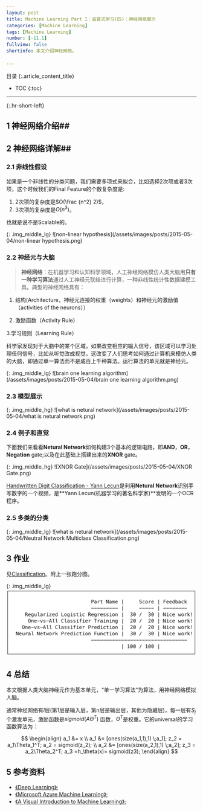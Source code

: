 ```yaml
---
layout: post
title: Machine Learning Part I：监督式学习(四)：神经网络展示
categories: [Machine Learning]
tags: [Machine Learning]
number: [-11.1]
fullview: false
shortinfo: 本文介绍神经网络。

---
```

目录
{:.article_content_title}


* TOC
{:toc}

---
{:.hr-short-left}

## 1 神经网络介绍##

## 2 神经网络详解## 

### 2.1 非线性假设 ###

如果是一个非线性的分类问题，我们需要多项式来拟合，比如选择2次项或者3次项，这个时候我们的Final Feature的个数复杂度是:

1. 2次项的复杂度是$O(\frac {n^2} 2)$，
2. 3次项的复杂度是$O({n^3})$。

也就是说不是Scalable的。

{: .img_middle_lg}
![non-linear hypothesis](/assets/images/posts/2015-05-04/non-linear hypothesis.png)


### 2.2 神经元与大脑 ###

> **神经网络**：在机器学习和认知科学领域，人工神经网络模仿人类大脑用**只有一种学习算法**通过人工神经元联结进行计算，一种非线性统计性数据建模工具。典型的神经网络具有：

1. 结构(Architecture，神经元连接的权重（weights）和神经元的激励值（activities of the neurons））

2. 激励函数（Activity Rule）

3.学习规则（Learning Rule）

科学家发现对于大脑中的某个区域，如果改变相应的输入信号，该区域可以学习处理任何信号，比如从听觉改成视觉。这改变了人们思考如何通过计算机来模仿人类的大脑，即通过单一算法而不是成百上千种算法。运行算法的单元就是神经元。

{: .img_middle_lg}
![brain one learning algorithm](/assets/images/posts/2015-05-04/brain one learning algorithm.png)

### 2.3 模型展示 ###


{: .img_middle_hg}
![what is netural network](/assets/images/posts/2015-05-04/what is netural network.png)

### 2.4 例子和直觉 ###

下面我们来看看**Netural Network**如何构建3个基本的逻辑电路，即**AND**，**OR**，**Negation** gate;以及在此基础上搭建出来的**XNOR** gate。

{: .img_middle_hg}
![XNOR Gate](/assets/images/posts/2015-05-04/XNOR Gate.png)


[Handwritten Digit Classification - Yann Lecun](https://www.youtube.com/watch?v=yxuRnBEczUU)是利用**Netural Network**识别手写数字的一个视频，是**Yann Lecun(机器学习的著名科学家)**发明的一个OCR程序。


### 2.5 多类的分类 ###

{: .img_middle_lg}
![what is netural network](/assets/images/posts/2015-05-04/Neutral Network Multiclass Classification.png)

## 3 作业 ##

见[Classification](https://github.com/shunmian/-11-Machine-Learning)。附上一张跑分图。


{: .img_middle_lg}
![assignment3](/assets/images/posts/2015-05-04/assignment3.png)

## 4 总结 ##

本文根据人类大脑神经元作为基本单元，“单一学习算法”为算法，用神经网络模拟人脑。

通常神经网络有$l$层(第1层是输入层，第n层是输出层，其他为隐藏层)，每一层有$S_j$个激发单元，激励函数是$sigmoid(A\Theta^T)$ 函数，$\Theta^T$是权重。它的universal的学习函数算法为：

$$
\begin{align}
a_1 &= x
\\
a_1 &= [ones(size(a_1,1),1) \;a_1]; z_2 = a_1\Theta_1^T; a_2 = sigmoid(z_2); 
\\
a_2 &= [ones(size(a_2,1),1) \;a_2];
z_3 = a_2\Theta_2^T;
a_3 =h_\theta(x)= sigmoid(z3);
\end{align}
$$





## 5 参考资料 ##
- [《Deep Learning》](http://deeplearning.net/);
- [《Microsoft Azure Machine Learning》](https://azure.microsoft.com/en-us/services/machine-learning/);
- [《A Visual Introduction to Machine Learning》](http://www.r2d3.us/visual-intro-to-machine-learning-part-1/);





